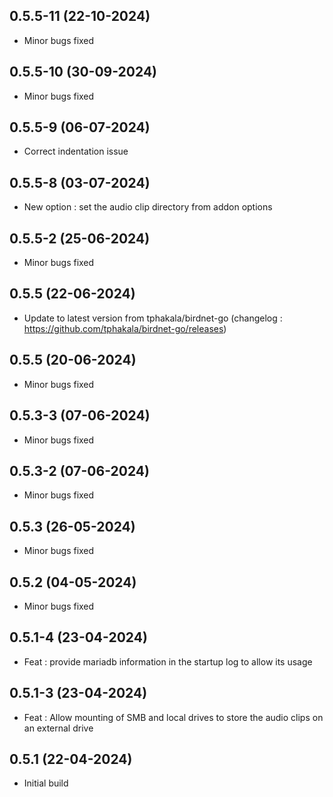 ## 0.5.5-11 (22-10-2024)
- Minor bugs fixed
## 0.5.5-10 (30-09-2024)
- Minor bugs fixed
## 0.5.5-9 (06-07-2024)
- Correct indentation issue

## 0.5.5-8 (03-07-2024)
- New option : set the audio clip directory from addon options

## 0.5.5-2 (25-06-2024)
- Minor bugs fixed

## 0.5.5 (22-06-2024)
- Update to latest version from tphakala/birdnet-go (changelog : https://github.com/tphakala/birdnet-go/releases)
## 0.5.5 (20-06-2024)
- Minor bugs fixed
## 0.5.3-3 (07-06-2024)
- Minor bugs fixed
## 0.5.3-2 (07-06-2024)
- Minor bugs fixed
## 0.5.3 (26-05-2024)
- Minor bugs fixed
## 0.5.2 (04-05-2024)
- Minor bugs fixed
## 0.5.1-4 (23-04-2024)
- Feat : provide mariadb information in the startup log to allow its usage

## 0.5.1-3 (23-04-2024)
- Feat : Allow mounting of SMB and local drives to store the audio clips on an external drive

## 0.5.1 (22-04-2024)
- Initial build
